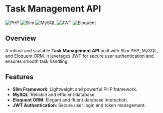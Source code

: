# Task Management API

![PHP](https://img.shields.io/badge/PHP-7.4%2B-blue)
![Slim](https://img.shields.io/badge/Slim-4.x-lightgrey)
![MySQL](https://img.shields.io/badge/MySQL-5.7%2B-blue)
![JWT](https://img.shields.io/badge/JWT-Authentication-green)
![Eloquent](https://img.shields.io/badge/Eloquent-ORM-orange)

## Overview

A robust and scalable **Task Management API** built with Slim PHP, MySQL, and Eloquent ORM. It leverages JWT for secure user authentication and ensures smooth task handling.

## Features

- **Slim Framework**: Lightweight and powerful PHP framework.
- **MySQL**: Reliable and efficient database.
- **Eloquent ORM**: Elegant and fluent database interaction.
- **JWT Authentication**: Secure user login and token management.
